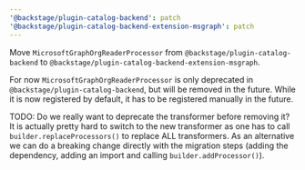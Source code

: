 ```yaml
---
'@backstage/plugin-catalog-backend': patch
'@backstage/plugin-catalog-backend-extension-msgraph': patch
---
```


Move `MicrosoftGraphOrgReaderProcessor` from `@backstage/plugin-catalog-backend`
to `@backstage/plugin-catalog-backend-extension-msgraph`.

For now `MicrosoftGraphOrgReaderProcessor` is only deprecated in
`@backstage/plugin-catalog-backend`, but will be removed in the future. While it
is now registered by default, it has to be registered manually in the future.

TODO: Do we really want to deprecate the transformer before removing it?
It is actually pretty hard to switch to the new transformer as one has to call
`builder.replaceProcessors()` to replace ALL transformers.
As an alternative we can do a breaking change directly with the migration steps
(adding the dependency, adding an import and calling `builder.addProcessor()`).
